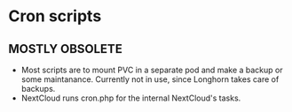 # Cron scripts

## MOSTLY OBSOLETE

* Most scripts are to mount PVC in a separate pod and make a backup or some maintanance. Currently not in use, since Longhorn takes care of backups.
* NextCloud runs cron.php for the internal NextCloud's tasks.

